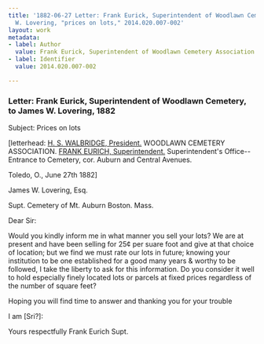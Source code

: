 ```yaml
---
title: '1882-06-27 Letter: Frank Eurick, Superintendent of Woodlawn Cemetery, to James
  W. Lovering, "prices on lots," 2014.020.007-002'
layout: work
metadata:
- label: Author
  value: Frank Eurick, Superintendent of Woodlawn Cemetery Association
- label: Identifier
  value: 2014.020.007-002

---
```

<div class="pages">
<div id="page-1485678">
<h3><a name="page-1485678">Letter: Frank Eurick, Superintendent of Woodlawn Cemetery, to James W. Lovering, 1882</a></h3>
<div class="page-content">
<p>Subject: Prices on lots</p>
<p>[letterhead: <ins>H. S. WALBRIDGE, President.</ins><span class='line-break'> </span>WOODLAWN CEMETERY ASSOCIATION.<span class='line-break'> </span><ins>FRANK EURICH, Superintendent.</ins><span class='line-break'> </span>Superintendent's Office--Entrance to Cemetery, cor. Auburn and Central Avenues.</p>
<p>Toledo, O., June 27th 1882]</p>
<p>James W. Lovering, Esq.</p>
<p>Supt. Cemetery of Mt. Auburn<span class='line-break'> </span>Boston. Mass.</p>
<p>Dear Sir:</p>
<p>Would you kindly inform me<span class='line-break'> </span>in what manner you sell your lots? We are at<span class='line-break'> </span>present and have been selling for 25¢ per suare<span class='line-break'> </span>foot and give at that choice of location; but we find<span class='line-break'> </span>we must rate our lots in future; knowing your<span class='line-break'> </span>institution to be one established for a good many years<span class='line-break'> </span>&amp; worthy to be followed, I take the liberty to ask for <span class='line-break'> </span>this information. Do you consider it well to hold<span class='line-break'> </span>especially finely located lots or parcels at fixed prices<span class='line-break'> </span>regardless of the number of square feet?</p>
<p>Hoping you will find time to answer<span class='line-break'> </span>and thanking you for your trouble</p>
<p>I am [Sri?]:</p>
<p>Yours respectfully<span class='line-break'> </span>Frank Eurich<span class='line-break'> </span>Supt.</p>
</div>
</div>
<br />
</div>
